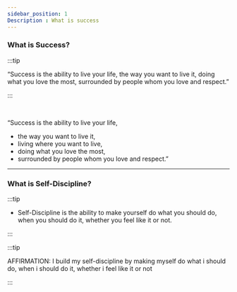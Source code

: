 ```yaml
---
sidebar_position: 1
Description : What is success
---
```


### What is Success?


:::tip

 “Success is the ability to live your life, the way you want to live it, doing what you love the most, surrounded by people whom you love and respect.”

:::

<br/>

“Success is the ability to live your life,
 - the way you want to live it,  
 - living where you want to live,  
 - doing what you love the most,  
 - surrounded by people whom you love and respect.”  
 
 
---
 

### What is Self-Discipline?
 
:::tip

- Self-Discipline is the ability to make yourself do what you should do, when you should do it, whether you feel like it or not.

:::

:::tip

AFFIRMATION:
I build my self-discipline by making myself do what i should do, when i should do it, whether i feel like it or not

:::